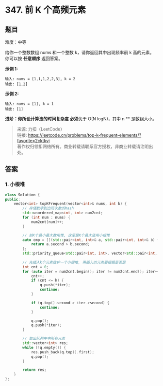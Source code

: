 # 347. 前 K 个高频元素

## 题目

难度：中等

给你一个整数数组 nums 和一个整数 k，请你返回其中出现频率前 k 高的元素。你可以按 **任意顺序** 返回答案。

**示例 1:**

```
输入: nums = [1,1,1,2,2,3], k = 2
输出: [1,2]

```

**示例 2:**

```
输入: nums = [1], k = 1
输出: [1]
```

**进阶：**你所设计算法的时间复杂度** 必须**优于 O(N logN)，其中 n ** 是数组大小。

> 来源: 力扣（LeetCode）  
> 链接: <https://leetcode.cn/problems/top-k-frequent-elements/?favorite=2cktkvj>  
> 著作权归领扣网络所有。商业转载请联系官方授权，非商业转载请注明出处。

## 答案

### 1. 小根堆

```c++
class Solution {
public:
    vector<int> topKFrequent(vector<int>& nums, int k) {
        // 存储数字到出现次数的hash
        std::unordered_map<int, int> num2cnt;
        for (int num : nums) {
            num2cnt[num]++;
        }

        // 前K个最小最大数用堆, 这里是K个最大值用小根堆
        auto cmp = [](std::pair<int, int>& a, std::pair<int, int>& b) {
            return a.second > b.second;
        };
        std::priority_queue<std::pair<int, int>, vector<std::pair<int, int>>, decltype(cmp)> q(cmp);
        
        // 先插入k个元素维护一个小根堆, 再插入的元素要根据是否是
        int cnt = 0;
        for (auto iter = num2cnt.begin(); iter != num2cnt.end(); iter++) {
            cnt++;
            if (cnt <= k) {
                q.push(*iter);
                continue;
            }

            if (q.top().second > iter->second) {
                continue;
            }

            q.pop();
            q.push(*iter);
        }

        // 取出队列中中所有元素
        std::vector<int> res;
        while (!q.empty()) {
            res.push_back(q.top().first);
            q.pop();
        }

        return res;
    }
};
```
